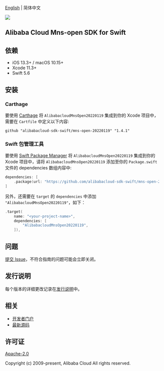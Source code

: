 [English](README.md) | 简体中文

![](https://aliyunsdk-pages.alicdn.com/icons/AlibabaCloud.svg)

## Alibaba Cloud Mns-open SDK for Swift

## 依赖

- iOS 13.3+ / macOS 10.15+
- Xcode 11.3+
- Swift 5.6

## 安装

### Carthage

要使用 [Carthage](https://github.com/Carthage/Carthage) 将 `AlibabacloudMnsOpen20220119` 集成到你的 Xcode 项目中，需要在 `Cartfile` 中定义以下内容:

```ogdl
github "alibabacloud-sdk-swift/mns-open-20220119" "1.4.1"
```

### Swift 包管理工具

要使用 [Swift Package Manager](https://swift.org/package-manager/) 将 `AlibabacloudMnsOpen20220119` 集成到你的 Xcode 项目中，请将 `AlibabacloudMnsOpen20220119` 添加至你的 `Package.swift` 文件的 dependencies 数组内容中:

```swift
dependencies: [
    .package(url: "https://github.com/alibabacloud-sdk-swift/mns-open-20220119.git", from: "1.4.1")
]
```

另外，还需要在 `target` 的 `dependencies` 中添加 `"AlibabacloudMnsOpen20220119"`，如下：

```swift
.target(
    name: "<your-project-name>",
    dependencies: [
        "AlibabacloudMnsOpen20220119",
    ]),
```

## 问题

[提交 Issue](https://github.com/alibabacloud-sdk-swift/mns-open-20220119/issues/new)，不符合指南的问题可能会立即关闭。

## 发行说明

每个版本的详细更改记录在[发行说明](./ChangeLog.txt)中。

## 相关

* [开发者门户](https://next.api.aliyun.com/home)
* [最新源码](https://github.com/alibabacloud-sdk-swift/mns-open-20220119)

## 许可证

[Apache-2.0](http://www.apache.org/licenses/LICENSE-2.0)

Copyright (c) 2009-present, Alibaba Cloud All rights reserved.
